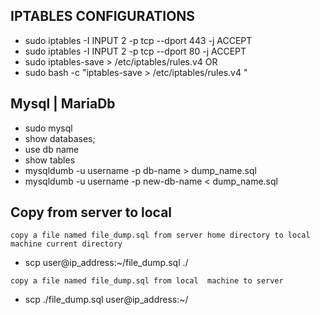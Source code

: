 ## IPTABLES CONFIGURATIONS

- sudo iptables -I INPUT 2 -p tcp --dport 443 -j ACCEPT
- sudo iptables -I INPUT 2 -p tcp --dport 80 -j ACCEPT
- sudo iptables-save > /etc/iptables/rules.v4     OR
- sudo bash -c "iptables-save > /etc/iptables/rules.v4 "

## Mysql | MariaDb

- sudo mysql
- show databases;
- use db name
- show tables
- mysqldumb -u username -p db-name > dump_name.sql
- mysqldumb -u username -p new-db-name < dump_name.sql

## Copy from server to local

```
copy a file named file_dump.sql from server home directory to local machine current directory

```

- scp user@ip_address:~/file_dump.sql ./

```
copy a file named file_dump.sql from local  machine to server

```
- scp ./file_dump.sql user@ip_address:~/
